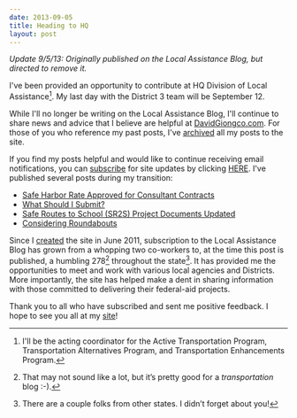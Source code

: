 ```yaml
---
date: 2013-09-05
title: Heading to HQ
layout: post
---
```

*Update 9/5/13: Originally published on the Local Assistance Blog, but directed to remove it.*

I've been provided an opportunity to contribute at HQ Division of Local Assistance[^1]. My last day with the District 3 team will be September 12.

While I'll no longer be writing on the Local Assistance Blog, I'll continue to share news and advice that I believe are helpful at [DavidGiongco.com][1]. For those of you who reference my past posts, I've [archived][2] all my posts to the site. 

If you find my posts helpful and would like to continue receiving email notifications, you can [subscribe][3] for site updates by clicking [HERE][3]. I've published several posts during my transition:

*   [Safe Harbor Rate Approved for Consultant Contracts ][4]
*   [What Should I Submit?][5]
*   [Safe Routes to School (SR2S) Project Documents Updated][6]
*   [Considering Roundabouts][7]

Since I [created][8] the site in June 2011, subscription to the Local Assistance Blog has grown from a whopping two co-workers to, at the time this post is published, a humbling 278[^2] throughout the state[^3]. It has provided me the opportunities to meet and work with various local agencies and Districts. More importantly, the site has helped make a dent in sharing information with those committed to delivering their federal-aid projects.

Thank you to all who have subscribed and sent me positive feedback. I hope to see you all at my [site][1]!

[^1]: I'll be the acting coordinator for the Active Transportation Program, Transportation Alternatives Program, and Transportation Enhancements Program.

[^2]: That may not sound like a lot, but it&#8217;s pretty good for a *transportation* blog :-).

[^3]: There are a couple folks from other states. I didn&#8217;t forget about you!

 [1]: http://davidgiongco.com
 [2]: http://davidgiongco.com/archive/
 [3]: http://davidgiongco.com/subscribe/
 [4]: http://davidgiongco.com/shr-approved.html
 [5]: http://davidgiongco.com/what-should-i-submit.html
 [6]: http://davidgiongco.com/sr2s-docs-updated.html
 [7]: http://davidgiongco.com/considering-roundabouts.html
 [8]: http://davidgiongco.com/why-a-blog.html